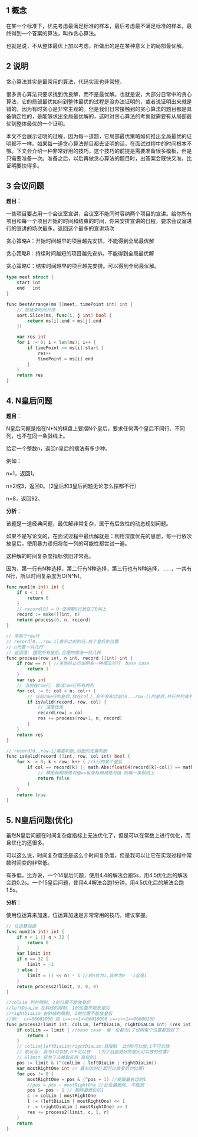 ## 1 概念

在某一个标准下，优先考虑最满足标准的样本，最后考虑最不满足标准的样本，最终得到一个答案的算法，叫作贪心算法。

也就是说，不从整体最优上加以考虑，所做出的是在某种意义上的局部最优解。

## 2 说明

贪心算法其实是最常用的算法，代码实现也非常短。

很多贪心算法只要求找到优良解，而不是最优解。也就是说，大部分日常中的贪心算法，它的局部最优如何到整体最优的过程是没办法证明的，或者说证明出来就是错的，因为有时贪心是非常主观的。但是我们日常接触到的贪心算法的题目都是具备确定性的，是能够求出全局最优解的，这时对贪心算法的考察就需要有从局部最优到整体最优的一个证明。

本文不会展示证明的过程，因为每一道题，它局部最优策略如何推出全局最优的证明都不一样。如果每一道贪心算法题目都去证明的话，在面试过程中的时间根本不够。下文会介绍一种非常好用的技巧，这个技巧的前提是需要准备很多模板，但是只需要准备一次。准备之后，以后再做贪心算法的题目时，出答案会既快又准，比证明要快得多。



## 3 会议问题

**题目**：

一些项目要占用一个会议室宣讲，会议室不能同时容纳两个项目的宣讲。给你所有项目和每一个项目开始的时间和结束的时间，你来安排宣讲的日程，要求会议室进行的宣讲的场次最多。返回这个最多的宣讲场次

贪心策略A：开始时间越早的项目越先安排。不能得到全局最优解

贪心策略B：持续时间越短的项目越先安排。不能得到全局最优解

贪心策略C：结束时间越早的项目越先安排。可以得到全局最优解。

```go
type meet struct {
	start int
	end   int
}

func bestArrange(ms []meet, timePoint int) int {
	// 按结束时间升序
	sort.Slice(ms, func(i, j int) bool {
		return ms[i].end < ms[j].end
	})

	var res int
	for i := 0; i < len(ms); i++ {
		if timePoint <= ms[i].start {
			res++
			timePoint = ms[i].end
		}
	}
	return res
}
```



## 4. N皇后问题

**题目**：

N皇后问题是指在N*N的棋盘上要摆N个皇后，要求任何两个皇后不同行、不同列，也不在同一条斜线上。

给定一个整数n，返回n皇后的摆法有多少种。

例如：

n=1，返回1。

n=2或3，返回0。（2皇后和3皇后问题无论怎么摆都不行）

n=8，返回92。

**分析**：

该题是一道经典问题，最优解非常复杂，属于有后效性的动态规划问题。

如果不是写论文的，在面试过程中最优解就是：利用深度优先的思想，每一行依次放皇后，使用暴力递归将每一列的可能性都尝试一遍。

这种解的时间复杂度指标依旧非常高。

因为，第一行有N种选择，第二行有N种选择，第三行也有N种选择，……，一共有N行，所以时间复杂度为O(N^N)。

```go
func num1(n int) int {
	if n < 1 {
		return 0
	}
	// record[0] = 0 说明第0行放在了0列上
	record := make([]int, n)
	return process(0, n, record)
}

// 来到了row行
// record[0...row-1]表示之前的行,放了皇后的位置
// n代表一共几行
// 返回值: 摆完所有皇后,合理的摆法一共几种
func process(row int, n int, record []int) int {
	if row == n { //来到终止行说明有一种摆法可行  base case
		return 1
	}
	var res int
	// 当前在row行, 尝试row行所有的列
	for col := 0; col < n; col++ {
		// 当前row行的皇后,放在col上,会不会和之前(0...row-1)的皇后,共行共列或共斜线
		if isValid(record, row, col) {
			// 深度优先
			record[row] = col
			res += process(row+1, n, record)
		}
	}
	return res
}

// record[0..row-1]需要判断,后面的无需判断
func isValid(record []int, row, col int) bool {
	for k := 0; k < row; k++ { //k行的某个皇后
		if col == record[k] || math.Abs(float64(record[k]-col)) == math.Abs(float64(k-row)) {
			// 横坐标相减绝对值==纵坐标相减绝对值 则再一条斜线上
			return false
		}
	}
	return true
}
```



## 5. N皇后问题(优化)

虽然N皇后问题在时间复杂度指标上无法优化了，但是可以在常数上进行优化，而且优化的还很多。

可以这么说，时间复杂度还是这么个时间复杂度，但是我可以让它在实现过程中常数时间变的非常低。

有多低，比方说，一个14皇后问题，使用4.4的解法会跑5s，用4.5优化后的解法会跑0.2s。一个15皇后问题，使用4.4解法会跑1分钟，用4.5优化后的解法会跑1.5s。

**分析**：

使用位运算来加速。位运算加速是非常常用的技巧，建议掌握。

```go
// 位运算加速
func num2(n int) int {
	if n < 1 || n > 32 {
		return 0
	}
	var limit int
	if n == 32 {
		limit = -1
	} else {
		limit = (1 << n) - 1 //后n位为1,其余为0  -1全是1
	}
	return process2(limit, 0, 0, 0)
}

//colLim 列的限制, 1的位置不能放皇后
//leftDiaLim 左斜线的限制, 1的位置不能放皇后
//rightDiaLim 右斜线的限制, 1的位置不能放皇后
//例:  c==00001000 则 l==c<<1==00010000 r==c>>1==00000100
func process2(limit int, colLim, leftDiaLim, rightDiaLim int) (res int) {
	if colLim == limit { //base case  每一位都为1了说明每个位置都放好了
		return 1
	}
	// colLim|leftDiaLim|rightDiaLim:总限制  此时0可以放,1不可以放
	// 取反后: 变为1可以放,0不可以放   (为了后面更好的取出可以放的位置)
	// &limit 是为了去掉取反后 高位的1
	pos := limit & (^(colLim | leftDiaLim | rightDiaLim))
	var mostRightOne int // 最右边的1(即可以放皇后的位置)
	for pos != 0 {
		mostRightOne = pos & (^pos + 1) //提取最右边的1
		//pos = pos - mostRightOne //此位置删除, 不能放
		pos &= pos - 1 // 删除最低位的1
		c := colLim | mostRightOne
		l := (leftDiaLim | mostRightOne) << 1
		r := (rightDiaLim | mostRightOne) >> 1
		res += process2(limit, c, l, r)
	}
	return
}
```

